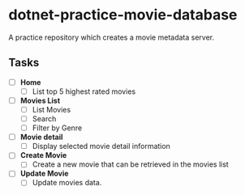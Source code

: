 # dotnet-practice-movie-database

A practice repository which creates a movie metadata server.

## Tasks

- [ ] **Home**
  - [ ] List top 5 highest rated movies
- [ ] **Movies List**
  - [ ] List Movies
  - [ ] Search
  - [ ] Filter by Genre
- [ ] **Movie detail**
  - [ ] Display selected movie detail information
- [ ] **Create Movie**
  - [ ] Create a new movie that can be retrieved in the movies list
- [ ] **Update Movie**
  - [ ] Update movies data.  
